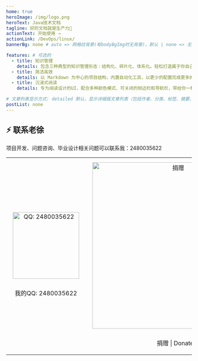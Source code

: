 ```yaml
---
home: true
heroImage: /img/logo.png
heroText: Java技术文档
tagline: 好的文档就是生产力🚀
actionText: 开始使用 →
actionLink: /DevOps/linux/
bannerBg: none # auto => 网格纹背景(有bodyBgImg时无背景)，默认 | none => 无 | '大图地址' | background: 自定义背景样式       提示：如发现文本颜色不适应你的背景时可以到palette.styl修改$bannerTextColor变量

features: # 可选的
  - title: 知识管理
    details: 包含三种典型的知识管理形态：结构化、碎片化、体系化。轻松打造属于你自己的知识管理平台
  - title: 简洁高效
    details: 以 Markdown 为中心的项目结构，内置自动化工具，以更少的配置完成更多的事。配合多维索引快速定位每个知识点
  - title: 沉浸式阅读
    details: 专为阅读设计的UI，配合多种颜色模式、可关闭的侧边栏和导航栏，带给你一种沉浸式阅读体验

# 文章列表显示方式: detailed 默认，显示详细版文章列表（包括作者、分类、标签、摘要、分页等）| simple => 显示简约版文章列表（仅标题和日期）| none 不显示文章列表
postList: none
---
```



## ⚡ 联系老徐

项目开发、问题咨询、毕业设计相关问题可以联系我：2480035622

<table>
  <tbody>
    <tr>
      <td align="center" valign="middle">
        <img :src="$withBase('/img/qrcode/qqcode.png')" alt="QQ: 2480035622" class="no-zoom" style="width:180px;margin: 10px;">
        <p>我的QQ: 2480035622</p>
      </td>
      <td align="center" valign="middle">
        <img :src="$withBase('/img/qrcode/dashang.jpg')" alt="捐赠" class="no-zoom" style="width:450px;margin: 10px;">
        <p>捐赠 | Donate</p>
      </td>
    </tr>
  </tbody>
</table>